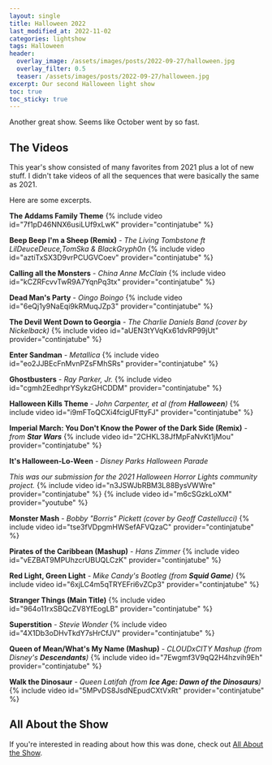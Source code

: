 ```yaml
---
layout: single
title: Halloween 2022
last_modified_at: 2022-11-02
categories: lightshow
tags: Halloween
header:
  overlay_image: /assets/images/posts/2022-09-27/halloween.jpg
  overlay_filter: 0.5
  teaser: /assets/images/posts/2022-09-27/halloween.jpg
excerpt: Our second Halloween light show 
toc: true
toc_sticky: true
---
```


Another great show. Seems like October went by so fast.

## The Videos

This year's show consisted of many favorites from 2021 plus a lot of new stuff. I didn't take videos of all the sequences that were basically the same as 2021.

Here are some excerpts.

**The Addams Family Theme**
{% include video id="7f1pD46NNX6usiLUf9xLwK" provider="continjatube" %}

**Beep Beep I'm a Sheep (Remix)** - *The Living Tombstone ft LilDeuceDeuce,TomSka & BlackGryph0n*
{% include video id="aztiTxSX3D9vrPCUGVCoev" provider="continjatube" %}

**Calling all the Monsters** - *China Anne McClain*
{% include video id="kCZRFcvvTwR9A7YqnPq3tx" provider="continjatube" %}

**Dead Man's Party** - *Oingo Boingo*
{% include video id="6eQj1y9NaEqi9kRMuqJZp3" provider="continjatube" %}

**The Devil Went Down to Georgia** - *The Charlie Daniels Band (cover by Nickelback)*
{% include video id="aUEN3tYVqKx61dvRP99jUt" provider="continjatube" %}

**Enter Sandman** - *Metallica*
{% include video id="eo2JJBEcFnMvnPZsFMhSRs" provider="continjatube" %}

**Ghostbusters** - *Ray Parker, Jr.*
{% include video id="cgmh2EedhprYSykzGHCDDM" provider="continjatube" %}

**Halloween Kills Theme** - *John Carpenter, et al (from **Halloween**)*
{% include video id="i9mFToQCXi4fcigUFttyFJ" provider="continjatube" %}

**Imperial March: You Don't Know the Power of the Dark Side (Remix)** - *from **Star Wars***
{% include video id="2CHKL38JfMpFaNvKt1jMou" provider="continjatube" %}

**It's Halloween-Lo-Ween** - *Disney Parks Halloween Parade*

*This was our submission for the 2021 Halloween Horror Lights community project.*
{% include video id="n3JSWJbRBM3L88BysVWWre" provider="continjatube" %}
{% include video id="m6cSGzkLoXM" provider="youtube" %}

**Monster Mash** - *Bobby "Borris" Pickett (cover by Geoff Castellucci)*
{% include video id="tse3fVDpgmHWSefAFVQzaC" provider="continjatube" %}

**Pirates of the Caribbean (Mashup)** - *Hans Zimmer*
{% include video id="vEZBAT9MPUhzcrUBUQLCzK" provider="continjatube" %}

**Red Light, Green Light** - *Mike Candy's Bootleg (from **Squid Game**)*
{% include video id="6xjLC4m5qTRYEFri6vZCp3" provider="continjatube" %}

**Stranger Things (Main Title)**
{% include video id="964o11rxSBQcZV8YfEogLB" provider="continjatube" %}

**Superstition** - *Stevie Wonder*
{% include video id="4X1Db3oDHvTkdY7sHrCfJV" provider="continjatube" %}

**Queen of Mean/What's My Name (Mashup)** - *CLOUDxCITY Mashup (from Disney's **Descendants**)*
{% include video id="7Ewgmf3V9qQ2H4hzvih9Eh" provider="continjatube" %}

**Walk the Dinosaur** - *Queen Latifah (from **Ice Age: Dawn of the Dinosaurs**)*
{% include video id="5MPvDS8JsdNEpudCXtVxRt" provider="continjatube" %}

## All About the Show

If you're interested in reading about how this was done, check out <a href="https://chadgoode.com/projects/lightshow/show-Info/">All About the Show</a>.